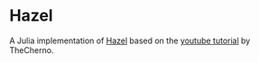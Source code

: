 # Hazel

A Julia implementation of [Hazel](https://github.com/TheCherno/Hazel) based on the [youtube tutorial](https://www.youtube.com/playlist?list=PLlrATfBNZ98dC-V-N3m0Go4deliWHPFwT) by TheCherno.
